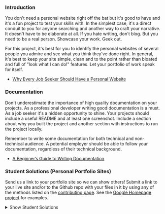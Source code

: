 ### Introduction

You don't need a personal website right off the bat but it's good to have and it's a fun project to test your skills with.  In the simplest case, it's a direct conduit to you for anyone searching and another way to craft your narrative.  It doesn't have to be elaborate at all.  If you hate writing, don't blog.  But you need to be a real person.  Showcase your work.  Geek out.

For this project, it's best for you to identify the personal websites of several people you admire and see what you think they've done right.  In general, it's best to keep your site simple, clean and to the point rather than bloated and full of "look what I can do!" features.  Let your portfolio of work speak for itself.

* [Why Every Job Seeker Should Have a Personal Website](http://www.forbes.com/sites/jacquelynsmith/2013/04/26/why-every-job-seeker-should-have-a-personal-website-and-what-it-should-include/)

### Documentation

Don't underestimate the importance of high quality documentation on your projects.  As a professional developer writing good documentation is a must.  As a job seeker it's a hidden opportunity to shine.  Your projects should include a useful README and at least one screenshot.  Include a section about why you built the project and another section with instructions to run the project locally.

Remember to write some documentation for both technical and non-technical audience.  A potential employer should be able to follow your documentation, regardless of their technical background.

* [A Beginner’s Guide to Writing Documentation](http://www.writethedocs.org/guide/writing/beginners-guide-to-docs/)

### Student Solutions (Personal Portfolio Sites)
Send us a link to your portfolio site so we can show others! Submit a link to your live site and/or to the Github repo with your files in it by using any of the methods listed on the [contributing page](http://github.com/TheOdinProject/curriculum/blob/master/contributing.md).  See the [Google Homepage project](/courses/web-development-101/lessons/html-css) for examples.

<details markdown="block">
  <summary> Show Student Solutions </summary>

* Add your solution below this line!
* [Hammad Ahmed's solution] - [Live website](https://shammadahmed.github.io/)
* [Kumar Shubhranshu's solution] - [Live website](https://kshubhranshu.github.io)
* [thghall's solution] - [Live website](https://theghall.github.io/portfolio/)
* [David Chapman's solution] - [Live website](http://portfolio.dachapman.com/)
* [Dennis Cope's solution] - [Live Website](https://coped.dev/)
* [Eric Gonzalez solution] - [Live website](https://www.eric-gonzalez.com/)
* [Jonathan Yiv's solution] - [Live website](https://jonathanyiv.github.io)
* [Vashisth Bhushan's solution] - [Live website](https://www.vashisthbhushan.com/)
* [Javier Machin's solution] - [Live website](https://www.javiermachin.com/)
* [Tommy's solution] - [Live website](https://tommyhoang.com)//
* [Scott Huang's solution] - [Live website](https://www.huangscott.com)
* [Krzysztof Sordyl's solution] - [Live website](https://sordyl.me)
* [Parth Vatsalya's solution] - [Live website](https://parthvatsalya.com/)
* [Jure Sorn's solution] - [Live website](https://gto76.github.io/)
* [Mohd Danish's solution] - [Live website](https://mohddanish.me/)
* [Mark Lawrence's solution] - [Live website](https://mark-lawrence-dev.surge.sh/)
</details>
